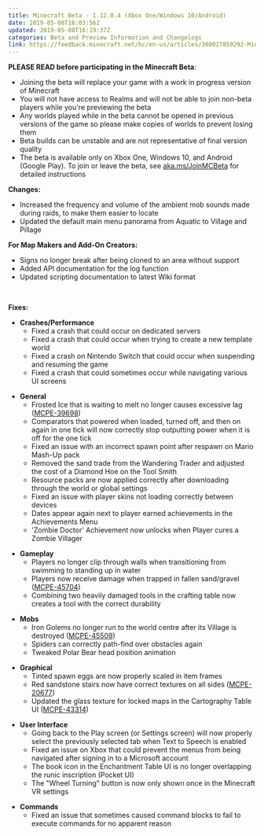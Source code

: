 ```yaml
---
title: Minecraft Beta - 1.12.0.4 (Xbox One/Windows 10/Android)
date: 2019-05-08T16:03:56Z
updated: 2019-05-08T16:19:37Z
categories: Beta and Preview Information and Changelogs
link: https://feedback.minecraft.net/hc/en-us/articles/360027859292-Minecraft-Beta-1-12-0-4-Xbox-One-Windows-10-Android-
---
```


**PLEASE READ before participating in the Minecraft Beta**:

- Joining the beta will replace your game with a work in progress version of Minecraft
- You will not have access to Realms and will not be able to join non-beta players while you're previewing the beta
- Any worlds played while in the beta cannot be opened in previous versions of the game so please make copies of worlds to prevent losing them
- Beta builds can be unstable and are not representative of final version quality
- The beta is available only on Xbox One, Windows 10, and Android (Google Play). To join or leave the beta, see [aka.ms/JoinMCBeta](https://aka.ms/JoinMCBeta) for detailed instructions

**Changes:**

- Increased the frequency and volume of the ambient mob sounds made during raids, to make them easier to locate
- Updated the default main menu panorama from Aquatic to Village and Pillage 

**For Map Makers and Add-On Creators:**

- Signs no longer break after being cloned to an area without support
- Added API documentation for the log function
- Updated scripting documentation to latest Wiki format

 

**Fixes:**

- **Crashes/Performance**
  - Fixed a crash that could occur on dedicated servers
  - Fixed a crash that could occur when trying to create a new template world
  - Fixed a crash on Nintendo Switch that could occur when suspending and resuming the game
  - Fixed a crash that could sometimes occur while navigating various UI screens 

<!-- -->

- **General**
  - Frosted Ice that is waiting to melt no longer causes excessive lag ([MCPE-39698](https://bugs.mojang.com/browse/MCPE-39698))
  - Comparators that powered when loaded, turned off, and then on again in one tick will now correctly stop outputting power when it is off for the one tick
  - Fixed an issue with an incorrect spawn point after respawn on Mario Mash-Up pack
  - Removed the sand trade from the Wandering Trader and adjusted the cost of a Diamond Hoe on the Tool Smith
  - Resource packs are now applied correctly after downloading through the world or global settings
  - Fixed an issue with player skins not loading correctly between devices
  - Dates appear again next to player earned achievements in the Achievements Menu
  - 'Zombie Doctor' Achievement now unlocks when Player cures a Zombie Villager 

<!-- -->

- **Gameplay**
  - Players no longer clip through walls when transitioning from swimming to standing up in water
  - Players now receive damage when trapped in fallen sand/gravel ([MCPE-45704](https://bugs.mojang.com/browse/MCPE-45704))
  - Combining two heavily damaged tools in the crafting table now creates a tool with the correct durability 

<!-- -->

- **Mobs**
  - Iron Golems no longer run to the world centre after its Village is destroyed ([MCPE-45509](https://bugs.mojang.com/browse/MCPE-45509))
  - Spiders can correctly path-find over obstacles again
  - Tweaked Polar Bear head position animation 

<!-- -->

- **Graphical**
  - Tinted spawn eggs are now properly scaled in item frames
  - Red sandstone stairs now have correct textures on all sides ([MCPE-20677](https://bugs.mojang.com/browse/MCPE-20677))
  - Updated the glass texture for locked maps in the Cartography Table UI ([MCPE-43314](https://bugs.mojang.com/browse/MCPE-43314)) 

<!-- -->

- **User Interface**
  - Going back to the Play screen (or Settings screen) will now properly select the previously selected tab when Text to Speech is enabled
  - Fixed an issue on Xbox that could prevent the menus from being navigated after signing in to a Microsoft account
  - The book icon in the Enchantment Table UI is no longer overlapping the runic inscription (Pocket UI)
  - The "Wheel Turning" button is now only shown once in the Minecraft VR settings 

<!-- -->

- **Commands**
  - Fixed an issue that sometimes caused command blocks to fail to execute commands for no apparent reason
